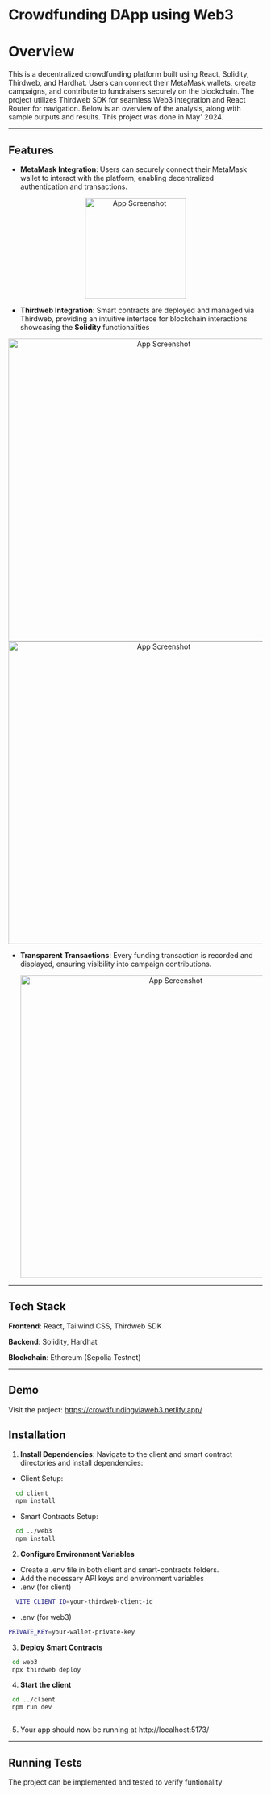 
# Crowdfunding DApp using Web3
# Overview

This is a decentralized crowdfunding platform built using React, Solidity, Thirdweb, and Hardhat. Users can connect their MetaMask wallets, create campaigns, and contribute to fundraisers securely on the blockchain. The project utilizes Thirdweb SDK for seamless Web3 integration and React Router for navigation. Below is an overview of the analysis, along with sample outputs and results. This project was done in May' 2024.

---

## Features

- **MetaMask Integration**: Users can securely connect their MetaMask wallet to interact with the platform, enabling decentralized authentication and transactions.
<p align="center">
  <img src="https://i.postimg.cc/c4Tp4D8c/Screenshot-2025-02-24-010141.png" alt="App Screenshot" width="200">
</p>

- **Thirdweb Integration**: Smart contracts are deployed and managed via Thirdweb, providing an intuitive interface for blockchain interactions showcasing the **Solidity** functionalities
<p align="center">
  <img src="https://i.postimg.cc/G388jYqd/Screenshot-2025-02-24-005642.png" alt="App Screenshot" width="600">
  <img src="https://i.postimg.cc/G388jYqd/Screenshot-2025-02-24-005847.png" alt="App Screenshot" width="600">

</p>


- **Transparent Transactions**: Every funding transaction is recorded and displayed, ensuring visibility into campaign contributions.
  <p align="center">
  <img src="https://i.postimg.cc/CKqzSptX/Screenshot-2025-02-24-005318.png" alt="App Screenshot" width="600">

</p>

---

## Tech Stack

**Frontend**: React, Tailwind CSS, Thirdweb SDK

**Backend**: Solidity, Hardhat

**Blockchain**: Ethereum (Sepolia Testnet)

---

## Demo

Visit the project:
https://crowdfundingviaweb3.netlify.app/
## Installation

1. **Install Dependencies**: Navigate to the client and smart contract directories and install dependencies:
- Client Setup:
```bash
  cd client
  npm install
```
- Smart Contracts Setup:
```bash
  cd ../web3
  npm install
```
2. **Configure Environment Variables**
- Create a .env file in both client and smart-contracts folders.
- Add the necessary API keys and environment variables
- .env (for client)
```bash
  VITE_CLIENT_ID=your-thirdweb-client-id
```
- .env (for web3)
```bash
PRIVATE_KEY=your-wallet-private-key
```
3. **Deploy Smart Contracts**
```bash
 cd web3
 npx thirdweb deploy
```
4. **Start the client**
```bash
 cd ../client
 npm run dev



```
5. Your app should now be running at http://localhost:5173/ 

---

## Running Tests

The project can be implemented and tested to verify funtionality

